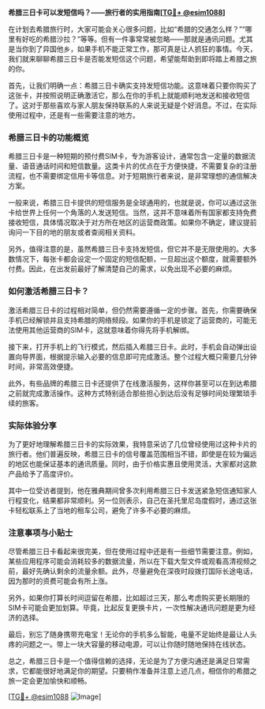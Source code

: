 **希腊三日卡可以发短信吗？——旅行者的实用指南[[TG💪+ @esim1088](https://t.me/s/esim1088)]**

在计划去希腊旅行时，大家可能会关心很多问题，比如“希腊的交通怎么样？”“哪里有好吃的希腊沙拉？”等等。但有一件事常常被忽略——那就是通讯问题。尤其是当你到了异国他乡，如果手机不能正常工作，那可真是让人抓狂的事情。今天，我们就来聊聊希腊三日卡是否能发短信这个问题，希望能帮助到即将踏上希腊之旅的你。

首先，让我们明确一点：希腊三日卡确实支持发短信功能。这意味着只要你购买了这张卡，并按照说明正确激活它，那么在你的手机上就能顺利地发送和接收短信了。这对于那些喜欢与家人朋友保持联系的人来说无疑是个好消息。不过，在实际使用过程中，还是有一些需要注意的地方。

### 希腊三日卡的功能概览

希腊三日卡是一种短期的预付费SIM卡，专为游客设计，通常包含一定量的数据流量、语音通话时间和短信数量。这类卡片的优点在于方便快捷，不需要复杂的注册流程，也不需要绑定信用卡等信息。对于短期旅行者来说，是非常理想的通信解决方案。

一般来说，希腊三日卡提供的短信服务是全球通用的，也就是说，你可以通过这张卡给世界上任何一个角落的人发送短信。当然，这并不意味着所有国家都支持免费接收短信，具体情况取决于对方所在地区的运营商政策。如果你不确定，建议提前询问一下目的地的朋友或者查阅相关资料。

另外，值得注意的是，虽然希腊三日卡支持发短信，但它并不是无限使用的。大多数情况下，每张卡都会设定一个固定的短信配额，一旦超出这个额度，就需要额外付费。因此，在出发前最好了解清楚自己的需求，以免出现不必要的麻烦。

### 如何激活希腊三日卡？

激活希腊三日卡的过程相对简单，但仍然需要遵循一定的步骤。首先，你需要确保手机已经解锁并且支持希腊的网络频段。如果你的手机是锁定了运营商的，可能无法使用其他运营商的SIM卡，这就意味着你得先将手机解绑。

接下来，打开手机上的飞行模式，然后插入希腊三日卡。此时，手机会自动弹出设置向导界面，根据提示输入必要的信息即可完成激活。整个过程大概只需要几分钟时间，非常高效便捷。

此外，有些品牌的希腊三日卡还提供了在线激活服务，这样你甚至可以在到达希腊之前就完成激活操作。这种方式特别适合那些担心到达后没有足够时间处理繁琐手续的旅客。

### 实际体验分享

为了更好地理解希腊三日卡的实际效果，我特意采访了几位曾经使用过这种卡片的旅行者。他们普遍反映，希腊三日卡的信号覆盖范围相当不错，即使是在较为偏远的地区也能保证基本的通讯质量。同时，由于价格实惠且使用灵活，大家都对这款产品给予了高度评价。

其中一位受访者提到，他在雅典期间曾多次利用希腊三日卡发送紧急短信通知家人行程变化，结果都非常顺利。另一位则表示，自己在圣托里尼岛度假时，通过这张卡轻松联系上了当地的租车公司，避免了许多不必要的麻烦。

### 注意事项与小贴士

尽管希腊三日卡看起来很完美，但在使用过程中还是有一些细节需要注意。例如，某些应用程序可能会消耗较多的数据流量，所以在下载大型文件或观看高清视频之前，最好先确认剩余的流量余额。此外，尽量避免在深夜时段拨打国际长途电话，因为那时的资费可能会有所上涨。

另外，如果你打算长时间逗留在希腊，比如超过三天，那么考虑购买更长期限的SIM卡可能会更加划算。毕竟，比起反复更换卡片，一次性解决通讯问题是更为经济的选择。

最后，别忘了随身携带充电宝！无论你的手机多么智能，电量不足始终是最让人头疼的问题之一。带上一块大容量的移动电源，可以让你随时随地保持在线状态。

总之，希腊三日卡是一个值得信赖的选择，无论是为了方便沟通还是满足日常需求，它都能很好地满足你的期望。只要稍作准备并注意上述几点，相信你的希腊之旅一定会更加愉快和顺畅。

[[TG💪+ @esim1088](https://t.me/s/esim1088) ![Image](https://i.postimg.cc/4NQfJmqS/Snipaste-2025-05-13-00-14-12.png)]